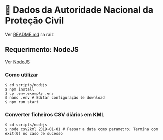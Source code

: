 # 🚨 Dados da Autoridade Nacional da Proteção Civil  

Ver [README.md](../../README.md) na raiz

## Requerimento: NodeJS
Ver [NodeJS](https://nodejs.org)

### Como utilizar
```shell
$ cd scripts/nodejs
$ npm install
$ cp .env.example .env
$ nano .env # Editar configuração de download
$ npm run start
```

### Converter ficheiros CSV diários em KML
```shell
$ cd scripts/nodejs
$ node csv2kml 2019-01-01 # Passar a data como parametro; Termina com exit(0) no caso de sucesso
```
